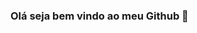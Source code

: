### Olá seja bem vindo ao meu Github 👋

<!--
**Luiz-CPS-Silva/Luiz-CPS-Silva** is a ✨ _special_ ✨ repository because its `README.md` (this file) appears on your GitHub profile.

Here are some ideas to get you started:
## 🖖 Olá seja bem vindo ao meu Github!

> Me chamo Luiz, tenho 20 anos e moro no Rio de Janeiro!

🔭 Explorando novas tecnologias e desenvolvendo soluções de software

🎓 &nbsp; Estudando direito na <a href="link da sua faculdade">Universidade Estácio de Sá.</a>.

💬 Formas de entrar em contato comigo.
    E-mail: luizx720@gmail.com

----

## 🚀 Minhas Skills


<code><img height="32" src="https://raw.githubusercontent.com/github/explore/80688e429a7d4ef2fca1e82350fe8e3517d3494d/topics/javascript/javascript.png" alt="Javascript"/></code>
<code><img height="32" src="https://raw.githubusercontent.com/github/explore/80688e429a7d4ef2fca1e82350fe8e3517d3494d/topics/html/html.png" alt="HTML5"/></code>
<code><img height="32" src="https://raw.githubusercontent.com/github/explore/80688e429a7d4ef2fca1e82350fe8e3517d3494d/topics/css/css.png" alt="CSS"/></code>


---

## ⭐ Informações sobre minha conta GitHub
![GitHub Stats]([https://github-readme-stats.vercel.app/api?username=pmarcelojr&show_icons=true](https://github.com/Luiz-CPS-Silva))











